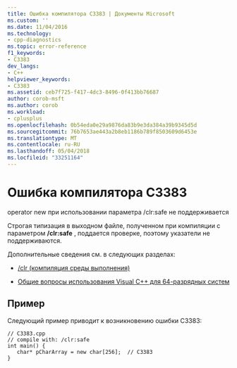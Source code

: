 ```yaml
---
title: Ошибка компилятора C3383 | Документы Microsoft
ms.custom: ''
ms.date: 11/04/2016
ms.technology:
- cpp-diagnostics
ms.topic: error-reference
f1_keywords:
- C3383
dev_langs:
- C++
helpviewer_keywords:
- C3383
ms.assetid: ceb7f725-f417-4dc3-8496-0f413bb76687
author: corob-msft
ms.author: corob
ms.workload:
- cplusplus
ms.openlocfilehash: 0b54eda0e29a9876da83b9e3da384a39b9345d5d
ms.sourcegitcommit: 76b7653ae443a2b8eb1186b789f8503609d6453e
ms.translationtype: MT
ms.contentlocale: ru-RU
ms.lasthandoff: 05/04/2018
ms.locfileid: "33251164"
---
```

# <a name="compiler-error-c3383"></a>Ошибка компилятора C3383
operator new при использовании параметра /clr:safe не поддерживается  
  
 Строгая типизация в выходном файле, полученном при компиляции с параметром **/clr:safe** , поддается проверке, поэтому указатели не поддерживаются.  
  
 Дополнительные сведения см. в следующих разделах:  
  
-   [/clr (компиляция среды выполнения)](../../build/reference/clr-common-language-runtime-compilation.md)  
  
-   [Общие вопросы использования Visual C++ для 64-разрядных систем](../../build/common-visual-cpp-64-bit-migration-issues.md)  
  
## <a name="example"></a>Пример  
 Следующий пример приводит к возникновению ошибки C3383:  
  
```  
// C3383.cpp  
// compile with: /clr:safe  
int main() {  
   char* pCharArray = new char[256];  // C3383  
}  
```